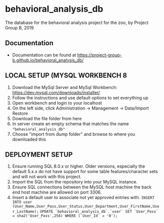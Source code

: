 # behavioral_analysis_db
The database for the behavioral analysis project for the zoo, by Project Group B, 2019

## Documentation
* Documentation can be found at https://project-group-b.github.io/behavioral_analysis_db/

## LOCAL SETUP (MYSQL WORKBENCH 8

1) Download the MySql Server and MySql Workbench:
https://dev.mysql.com/downloads/installer/
2) Follow the instructions and use default options to set everything up
3) Open workbench and login to your localhost
4) On the left side, click Administration -> Management -> Data/Import Restore
5) Download the file folder from here
6) In server create an empty schema that matches the name `"behavioral_analysis_db"`
7) Choose "import from dump folder" and browse to where you downloaded this

## DEPLOYMENT SETUP
1) Ensure running SQL 8.0.x or higher. Older versions, especially the default 5.x.x do not have support for some table features/character sets and will not work with this project.
2) Import the SQL from the repository into your MySQL instance. 
3) Ensure SQL connections between the MySQL host machine the back end host machine are allowed on port 3306. 
4) Insert a default user to associate not yet approved entries with.
  `INSERT INTO user (User_Name,User_Pass,User_Status,User_Department,User_FirstName,User_LastName);`
  ``UPDATE `behavioral_analysis_db`.`user` SET `User_Pass` = sha2('User_Pass',256) WHERE (`User_Id` = '0');``
